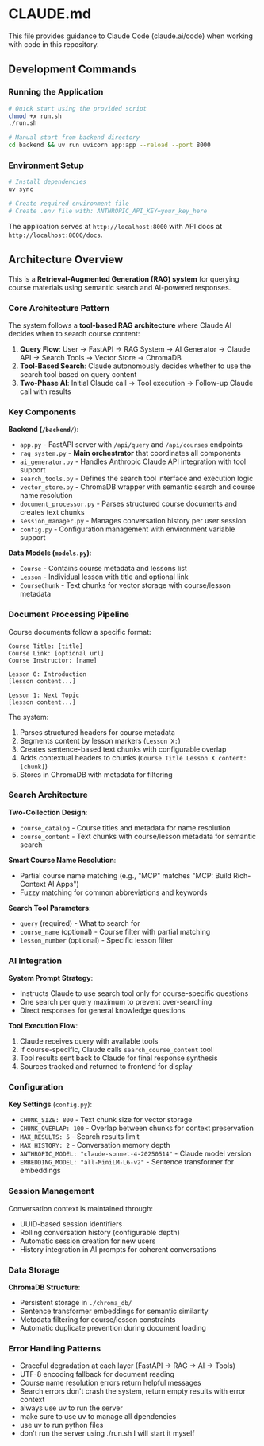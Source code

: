 # CLAUDE.md

This file provides guidance to Claude Code (claude.ai/code) when working with code in this repository.

## Development Commands

### Running the Application
```bash
# Quick start using the provided script
chmod +x run.sh
./run.sh

# Manual start from backend directory
cd backend && uv run uvicorn app:app --reload --port 8000
```

### Environment Setup
```bash
# Install dependencies
uv sync

# Create required environment file
# Create .env file with: ANTHROPIC_API_KEY=your_key_here
```

The application serves at `http://localhost:8000` with API docs at `http://localhost:8000/docs`.

## Architecture Overview

This is a **Retrieval-Augmented Generation (RAG) system** for querying course materials using semantic search and AI-powered responses.

### Core Architecture Pattern
The system follows a **tool-based RAG architecture** where Claude AI decides when to search course content:

1. **Query Flow**: User → FastAPI → RAG System → AI Generator → Claude API → Search Tools → Vector Store → ChromaDB
2. **Tool-Based Search**: Claude autonomously decides whether to use the search tool based on query content
3. **Two-Phase AI**: Initial Claude call → Tool execution → Follow-up Claude call with results

### Key Components

**Backend (`/backend/`)**:
- `app.py` - FastAPI server with `/api/query` and `/api/courses` endpoints
- `rag_system.py` - **Main orchestrator** that coordinates all components
- `ai_generator.py` - Handles Anthropic Claude API integration with tool support
- `search_tools.py` - Defines the search tool interface and execution logic
- `vector_store.py` - ChromaDB wrapper with semantic search and course name resolution
- `document_processor.py` - Parses structured course documents and creates text chunks
- `session_manager.py` - Manages conversation history per user session
- `config.py` - Configuration management with environment variable support

**Data Models (`models.py`)**:
- `Course` - Contains course metadata and lessons list
- `Lesson` - Individual lesson with title and optional link
- `CourseChunk` - Text chunks for vector storage with course/lesson metadata

### Document Processing Pipeline

Course documents follow a specific format:
```
Course Title: [title]
Course Link: [optional url]  
Course Instructor: [name]

Lesson 0: Introduction
[lesson content...]

Lesson 1: Next Topic
[lesson content...]
```

The system:
1. Parses structured headers for course metadata
2. Segments content by lesson markers (`Lesson X:`)
3. Creates sentence-based text chunks with configurable overlap
4. Adds contextual headers to chunks (`Course Title Lesson X content: [chunk]`)
5. Stores in ChromaDB with metadata for filtering

### Search Architecture

**Two-Collection Design**:
- `course_catalog` - Course titles and metadata for name resolution
- `course_content` - Text chunks with course/lesson metadata for semantic search

**Smart Course Name Resolution**:
- Partial course name matching (e.g., "MCP" matches "MCP: Build Rich-Context AI Apps")
- Fuzzy matching for common abbreviations and keywords

**Search Tool Parameters**:
- `query` (required) - What to search for
- `course_name` (optional) - Course filter with partial matching
- `lesson_number` (optional) - Specific lesson filter

### AI Integration

**System Prompt Strategy**:
- Instructs Claude to use search tool only for course-specific questions
- One search per query maximum to prevent over-searching
- Direct responses for general knowledge questions

**Tool Execution Flow**:
1. Claude receives query with available tools
2. If course-specific, Claude calls `search_course_content` tool
3. Tool results sent back to Claude for final response synthesis
4. Sources tracked and returned to frontend for display

### Configuration

**Key Settings** (`config.py`):
- `CHUNK_SIZE: 800` - Text chunk size for vector storage
- `CHUNK_OVERLAP: 100` - Overlap between chunks for context preservation
- `MAX_RESULTS: 5` - Search results limit
- `MAX_HISTORY: 2` - Conversation memory depth
- `ANTHROPIC_MODEL: "claude-sonnet-4-20250514"` - Claude model version
- `EMBEDDING_MODEL: "all-MiniLM-L6-v2"` - Sentence transformer for embeddings

### Session Management

Conversation context is maintained through:
- UUID-based session identifiers
- Rolling conversation history (configurable depth)
- Automatic session creation for new users
- History integration in AI prompts for coherent conversations

### Data Storage

**ChromaDB Structure**:
- Persistent storage in `./chroma_db/`
- Sentence transformer embeddings for semantic similarity
- Metadata filtering for course/lesson constraints
- Automatic duplicate prevention during document loading

### Error Handling Patterns

- Graceful degradation at each layer (FastAPI → RAG → AI → Tools)
- UTF-8 encoding fallback for document reading
- Course name resolution errors return helpful messages
- Search errors don't crash the system, return empty results with error context
- always use uv to run the server
- make sure to use uv to manage all dpendencies
- use uv to run python files
- don't run the server using ./run.sh I will start it myself